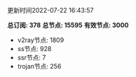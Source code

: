 更新时间2022-07-22 16:43:57

**总订阅: 378**
**总节点: 15595**
**有效节点: 3000**
- v2ray节点: 1809
- ss节点: 928
- ssr节点: 7
- trojan节点: 256

